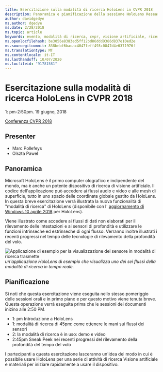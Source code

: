 ```yaml
---
title: Esercitazione sulla modalità di ricerca HoloLens in CVPR 2018
description: Panoramica e pianificazione della sessione HoloLens Research Mode, da consegnare alla conferenza CVPR il 19 giugno 2018.
author: davidgedye
ms.author: dgedye
ms.date: 2/28/2018
ms.topic: article
keywords: evento, modalità di ricerca, cvpr, visione artificiale, ricerca, HoloLens
ms.openlocfilehash: be3056e8383ed5ff12bd86ddd9386d837e10ed2e
ms.sourcegitcommit: 838bebf6bacac4047feff493c0847d4e6371976f
ms.translationtype: MT
ms.contentlocale: it-IT
ms.lasthandoff: 10/07/2020
ms.locfileid: "91781581"
---
```

# <a name="hololens-research-mode-tutorial-at-cvpr-2018"></a>Esercitazione sulla modalità di ricerca HoloLens in CVPR 2018
1: pm-2:50pm. 19 giugno, 2018

[Conferenza CVPR 2018](https://cvpr2018.thecvf.com/)

## <a name="presenters"></a>Presenter
* Marc Pollefeys
* Olszta Pawel

## <a name="overview"></a>Panoramica
Microsoft HoloLens è il primo computer olografico e indipendente del mondo, ma è anche un potente dispositivo di ricerca di visione artificiale.
Il codice dell'applicazione può accedere ai flussi audio e video e alle mesh di superficie, tutto in uno spazio delle coordinate globale gestito da HoloLens. In questa breve esercitazione verrà illustrata la nuova funzionalità di "modalità di ricerca" di HoloLens (disponibile con l' [aggiornamento di Windows 10 aprile 2018](https://docs.microsoft.com/windows/mixed-reality/enthusiast-guide/release-notes-april-2018) per HoloLens).

Viene illustrato come accedere ai flussi di dati non elaborati per il rilevamento delle intestazioni e ai sensori di profondità e utilizzare le funzioni intrinseche ed estrinseche di ogni flusso.  Verranno inoltre illustrati i recenti progressi nel tempo delle tecnologie di rilevamento della profondità del volo.

![Applicazione di esempio per la visualizzazione del sensore in modalità di ricerca trasmette ](../develop/platform-capabilities-and-apis/images/sensor-stream-viewer.jpg)
 *un'applicazione HoloLens di esempio che visualizza uno dei sei flussi della modalità di ricerca in tempo reale.*

## <a name="schedule"></a>Pianificazione
Si noti che questa esercitazione viene eseguita nello stesso pomeriggio delle sessioni orali e in primo piano e per questo motivo viene tenuta breve.
Questa operazione verrà eseguita prima che le sessioni dei documenti inizino alle 2:50 PM.

- 1: pm Introduzione a HoloLens 
- 1: modalità di ricerca di 45pm: come ottenere le mani sui flussi dei sensori 
- 2: la modalità di ricerca è in uso: demo e video 
- 2:45pm Sneak Peek nei recenti progressi del rilevamento della profondità del tempo del volo 

I partecipanti a questa esercitazione lasceranno un'idea del modo in cui è possibile usare HoloLens per una serie di attività di ricerca Visione artificiale e materiali per iniziare rapidamente a usare il dispositivo.
